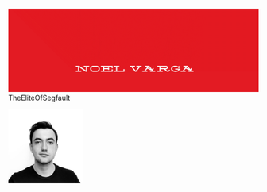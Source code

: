 [![Noel's banner](https://github.com/noelvarga25/noelvarga25/blob/main/assets/social/banner.gif)](https://github.com/noelvarga25)
TheEliteOfSegfault
<p>
  <img width="150" align='left' src="https://github.com/noelvarga25/noelvarga25/blob/main/assets/social/me.jpg">
</p>
